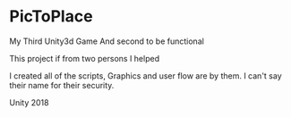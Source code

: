 # PicToPlace

My Third Unity3d Game
And second to be functional

This project if from two persons I helped

I created all of the scripts, Graphics and user flow are by them. I can't say their name for their security.

Unity 2018
